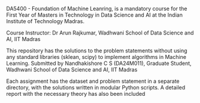 DA5400 - Foundation of Machine Leanring, is a mandatory course for the First Year of Masters in Technology in Data Science and AI at the Indian Institute of Technology Madras. 

Course Instructor: Dr Arun Rajkumar, Wadhwani School of Data Science and AI, IIT Madras 

This repository has the solutions to the problem statements without using any standard libraries (sklean, scipy) to implement algorithms in Machine Learning. 
Submitted by Nandhakishore C S (DA24M011), Graduate Student, Wadhwani School of Data Science and AI, IIT Madras

Each assignment has the dataset and problem statement in a separate directory, with the solutions written in modular Python scripts. A detailed report with the necessary theory has also been included

